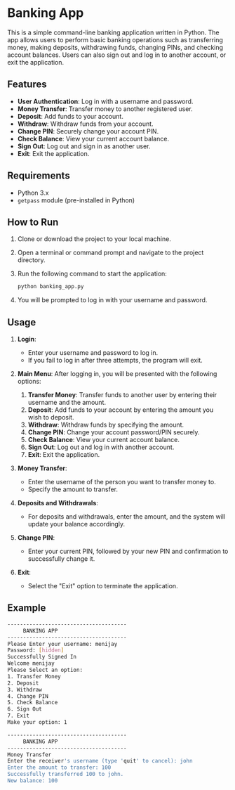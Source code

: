 # Banking App

This is a simple command-line banking application written in Python. The app allows users to perform basic banking operations such as transferring money, making deposits, withdrawing funds, changing PINs, and checking account balances. Users can also sign out and log in to another account, or exit the application.

## Features

- **User Authentication**: Log in with a username and password.
- **Money Transfer**: Transfer money to another registered user.
- **Deposit**: Add funds to your account.
- **Withdraw**: Withdraw funds from your account.
- **Change PIN**: Securely change your account PIN.
- **Check Balance**: View your current account balance.
- **Sign Out**: Log out and sign in as another user.
- **Exit**: Exit the application.

## Requirements

- Python 3.x
- `getpass` module (pre-installed in Python)

## How to Run

1. Clone or download the project to your local machine.
2. Open a terminal or command prompt and navigate to the project directory.
3. Run the following command to start the application:

    ```bash
    python banking_app.py
    ```

4. You will be prompted to log in with your username and password. 

## Usage

1. **Login**:
    - Enter your username and password to log in.
    - If you fail to log in after three attempts, the program will exit.

2. **Main Menu**:
    After logging in, you will be presented with the following options:

    1. **Transfer Money**: Transfer funds to another user by entering their username and the amount.
    2. **Deposit**: Add funds to your account by entering the amount you wish to deposit.
    3. **Withdraw**: Withdraw funds by specifying the amount.
    4. **Change PIN**: Change your account password/PIN securely.
    5. **Check Balance**: View your current account balance.
    6. **Sign Out**: Log out and log in with another account.
    7. **Exit**: Exit the application.

3. **Money Transfer**:
    - Enter the username of the person you want to transfer money to.
    - Specify the amount to transfer.

4. **Deposits and Withdrawals**:
    - For deposits and withdrawals, enter the amount, and the system will update your balance accordingly.

5. **Change PIN**:
    - Enter your current PIN, followed by your new PIN and confirmation to successfully change it.

6. **Exit**:
    - Select the "Exit" option to terminate the application.

## Example

```bash
--------------------------------------
     BANKING APP
--------------------------------------
Please Enter your username: menijay
Password: [hidden]
Successfully Signed In
Welcome menijay
Please Select an option:
1. Transfer Money
2. Deposit
3. Withdraw
4. Change PIN
5. Check Balance
6. Sign Out
7. Exit
Make your option: 1

--------------------------------------
     BANKING APP
--------------------------------------
Money Transfer
Enter the receiver's username (type 'quit' to cancel): john
Enter the amount to transfer: 100
Successfully transferred 100 to john.
New balance: 100
